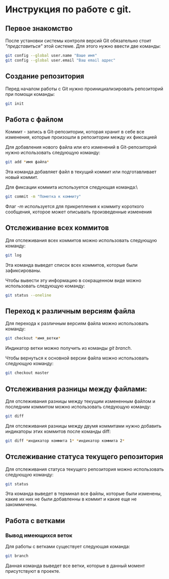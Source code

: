 # Инструкция по работе с git.

## Первое знакомство

После установки системы контроля версий Git обязательно стоит *"представиться"* этой системе. Для этого нужно ввести две команды:

```sh
git config --global user.name "Ваше имя"
git config --global user.email "Ваш email адрес"
```

## Создание репозитория

Перед началом работы с Git нужно проинициализировать репозиторий при помощи команды:

```sh
git init
```

## Работа с файлом
Коммит - запись в Git-репозитории, которая хранит в себе все изменения, которые произошли в репозитории между их фиксацией

Для добавления нового файла или его изменений в Git-репозиторий нужно использовать следующую команду:

```sh
git add *имя файла*
```

Эта команда добавляет файл в текущий коммит или подготавливает новый коммит.

Для фиксации коммита используется следующая команда:\

```sh
git commit -m "Пометка к коммиту"
```
Флаг *-m* используется для прикрепления к коммиту короткого сообщения, которое может описывать произведенные изменения

## Отслеживание всех коммитов

Для отслеживания всех коммитов можно использовать следующую команду:

```sh
git log
```

Эта команда выведет список всех коммитов, которые были зафиксированы.

Чтобы вывести эту информацию в сокращенном виде можно использовать следующую команду:

```sh
git status --oneline
```

## Переход к различным версиям файла

Для перехода к различным версиям файла можно использовать команду:

```sh
git checkout *имя_ветки*
```

Индикатор ветки можно получить из команды *git branch*.

Чтобы вернуться к основной версии файла можно использовать следующую команду:

```sh
git checkout master
```

## Отслеживания разницы между файлами:

Для отслеживания разницы между текущим измененным файлом и последним коммитом можно использовать следующую команду:

```sh
git diff
```

Для отслеживания разницы между двумя коммитами нужно добавить индикаторы этих коммитов после команды diff:

```sh
git diff *индикатор коммита 1* *индикатор коммита 2*
```

## Отслеживание статуса текущего репозитория

Для отслеживания статуса текущего репозитория можно использовать следующую команду:

```sh
git status
```

Эта команда выведет в терминал все файлы, которые были изменены, какие их них не были добавленны в коммит и какие еще не закоммичены.

## Работа с ветками 

### Вывод имеющихся веток

Для работы с ветками существует следующая команда:

```sh
git branch
```

Данная команда выведет все ветки, которые в данный момент присутствуют в проекте.

